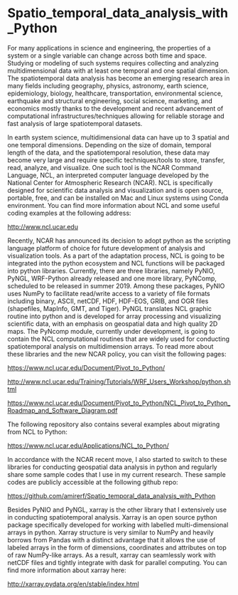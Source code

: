 # Spatio_temporal_data_analysis_with_Python


For many applications in science and engineering, the properties of a system or a single variable can change across both time and space. Studying or modeling of such systems requires collecting and analyzing multidimensional data with at least one temporal and one spatial dimension. The spatiotemporal data analysis has become an emerging research area in many fields including geography, physics, astronomy, earth science, epidemiology, biology, healthcare, transportation, environmental science, earthquake and structural engineering, social science, marketing, and economics mostly thanks to the development and recent advancement of computational infrastructures/techniques allowing for reliable storage and fast analysis of large spatiotemporal datasets. 

In earth system science, multidimensional data can have up to 3 spatial and one temporal dimensions. Depending on the size of domain, temporal length of the data, and the spatiotemporal resolution, these data may become very large and require specific techniques/tools to store, transfer, read, analyze, and visualize. One such tool is the NCAR Command Language, NCL, an interpreted computer language developed by the National Center for Atmospheric Research (NCAR). NCL is specifically designed for scientific data analysis and visualization and is open source, portable, free, and can be installed on Mac and Linux systems using Conda environment. You can find more information about NCL and some useful coding examples at the following address: 

http://www.ncl.ucar.edu

Recently, NCAR has announced its decision to adopt python as the scripting language platform of choice for future development of analysis and visualization tools. As a part of the adaptation process, NCL is going to be integrated into the python ecosystem and NCL functions will be packaged into python libraries. Currently, there are three libraries, namely PyNIO, PyNGL, WRF-Python already released and one more library, PyNComp, scheduled to be released in summer 2019. Among these packages, PyNIO uses NumPy to facilitate read/write access to a variety of file formats including binary, ASCII, netCDF, HDF, HDF-EOS, GRIB, and OGR files (shapefiles, MapInfo, GMT, and Tiger). PyNGL translates NCL graphic routine into python and is developed for array processing and visualizing scientific data, with an emphasis on geospatial data and high quality 2D maps. The PyNcomp module, currently under development, is going to contain the NCL computational routines that are widely used for conducting spatiotemporal analysis on multidimension arrays. To read more about these libraries and the new NCAR policy, you can visit the following pages:

https://www.ncl.ucar.edu/Document/Pivot_to_Python/ 

http://www.ncl.ucar.edu/Training/Tutorials/WRF_Users_Workshop/python.shtml

https://www.ncl.ucar.edu/Document/Pivot_to_Python/NCL_Pivot_to_Python_Roadmap_and_Software_Diagram.pdf

The following repository also contains several examples about migrating from NCL to Python:

https://www.ncl.ucar.edu/Applications/NCL_to_Python/

In accordance with the NCAR recent move, I also started to switch to these libraries for conducting geospatial data analysis in python and regularly share some sample codes that I use in my current research. These sample codes are publicly accessible at the following github repo:

https://github.com/amirerf/Spatio_temporal_data_analysis_with_Python

Besides PyNIO and PyNGL, xarray is the other library that I extensively use in conducting spatiotemporal analysis. Xarray is an open source python package specifically developed for working with labelled multi-dimensional arrays in python. Xarray structure is very similar to NumPy and heavily borrows from Pandas with a distinct advantage that it allows the use of labeled arrays in the form of dimensions, coordinates and attributes on top of raw NumPy-like arrays. As a result, xarray can seamlessly work with netCDF files and tightly integrate with dask for parallel computing. You can find more information about xarray here:

http://xarray.pydata.org/en/stable/index.html



